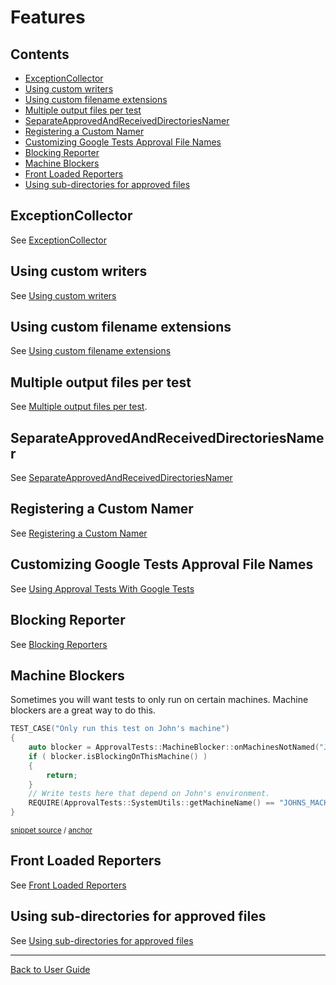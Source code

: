 <!--
GENERATED FILE - DO NOT EDIT
This file was generated by [MarkdownSnippets](https://github.com/SimonCropp/MarkdownSnippets).
Source File: /doc/mdsource/Features.source.md
To change this file edit the source file and then execute ./run_markdown_templates.sh.
-->

<a id="top"></a>

# Features



<!-- toc -->
## Contents

  * [ExceptionCollector](#exceptioncollector)
  * [Using custom writers](#using-custom-writers)
  * [Using custom filename extensions](#using-custom-filename-extensions)
  * [Multiple output files per test](#multiple-output-files-per-test)
  * [SeparateApprovedAndReceivedDirectoriesNamer](#separateapprovedandreceiveddirectoriesnamer)
  * [Registering a Custom Namer](#registering-a-custom-namer)
  * [Customizing Google Tests Approval File Names](#customizing-google-tests-approval-file-names)
  * [Blocking Reporter](#blocking-reporter)
  * [Machine Blockers](#machine-blockers)
  * [Front Loaded Reporters](#front-loaded-reporters)
  * [Using sub-directories for approved files](#using-sub-directories-for-approved-files)
<!-- endtoc -->


## ExceptionCollector

See [ExceptionCollector](/doc/Utilities.md#exceptioncollector)

## Using custom writers

See [Using custom writers](#using-custom-writers)

## Using custom filename extensions

See [Using custom filename extensions](#using-custom-filename-extensions)

## Multiple output files per test

See [Multiple output files per test](/doc/MultipleOutputFilesPerTest.md#top).

## SeparateApprovedAndReceivedDirectoriesNamer

See [SeparateApprovedAndReceivedDirectoriesNamer](/doc/Namers.md#separateapprovedandreceiveddirectoriesnamer)

## Registering a Custom Namer

See [Registering a Custom Namer](/doc/Namers.md#registering-a-custom-namer)

## Customizing Google Tests Approval File Names

See [Using Approval Tests With Google Tests](/doc/UsingGoogleTests.md#customizing-google-tests-approval-file-names)

## Blocking Reporter

See [Blocking Reporters](/doc/Reporters.md#blocking-reporters)

## Machine Blockers

Sometimes you will want tests to only run on certain machines. Machine blockers are a great way to do this.

<!-- snippet: machine_specific_test_runner -->
<a id='snippet-machine_specific_test_runner'/></a>
```cpp
TEST_CASE("Only run this test on John's machine")
{
    auto blocker = ApprovalTests::MachineBlocker::onMachinesNotNamed("JOHNS_MACHINE");
    if ( blocker.isBlockingOnThisMachine() )
    {
        return;
    }
    // Write tests here that depend on John's environment.
    REQUIRE(ApprovalTests::SystemUtils::getMachineName() == "JOHNS_MACHINE");
}
```
<sup>[snippet source](/tests/Catch2_Tests/utilities/MachineBlockerTests.cpp#L21-L32) / [anchor](#snippet-machine_specific_test_runner)</sup>
<!-- endsnippet -->

## Front Loaded Reporters

See [Front Loaded Reporters](/doc/Reporters.md#front-loaded-reporters)

## Using sub-directories for approved files

See [Using sub-directories for approved files](/doc/Configuration.md#using-sub-directories-for-approved-files)


---

[Back to User Guide](/doc/README.md#top)
